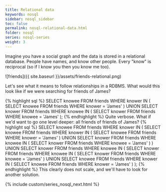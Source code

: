 ```yaml
---
title: Relational data
keywords: nosql
sidebar: nosql_sidebar
toc: false
permalink: nosql-relational-data.html
folder: nosql
series: nosql-series
weight: 3
---
```


Imagine you have a social graph and the data is stored in a relational database. People have names, and know other people. Every "know" is reciprocal (so if I know you then you know me too).

![friends]({{ site.baseurl }}/assets/friends-relational.png)

Let's see what it means to follow relationships in a RDBMS. What would this look like if we were searching for friends of James?

{% highlight sql %}
SELECT knowee FROM friends
WHERE knower IN (
  SELECT knowee FROM friends
  WHERE knower = 'James'
  )
UNION
SELECT knower FROM friends
WHERE knowee IN (
  SELECT knower FROM friends
  WHERE knowee = 'James'
  );
{% endhighlight %}
Quite verbose. What if we'd want to go one level deeper: all friends of friends of James?
{% highlight sql %}
SELECT knowee FROM friends
WHERE knower IN (
  SELECT knowee FROM friends
  WHERE knower IN (
    SELECT knowee FROM friends
    WHERE knower = 'James'
    )
  UNION
  SELECT knower FROM friends
  WHERE knowee IN (
    SELECT knower FROM friends
    WHERE knowee = 'James'
    )
  )
UNION
SELECT knower FROM friends
WHERE knowee IN (
  SELECT knower FROM friends
  WHERE knowee IN (
    SELECT knower FROM friends
    WHERE knowee = 'James'
    )
  UNION
  SELECT knowee FROM friends
  WHERE knower IN (
    SELECT knowee FROM friends
    WHERE knower = 'James'
    )
  );
{% endhighlight %}
This clearly does not scale, and we'll have to look for another solution.


{% include custom/series_nosql_next.html %}
